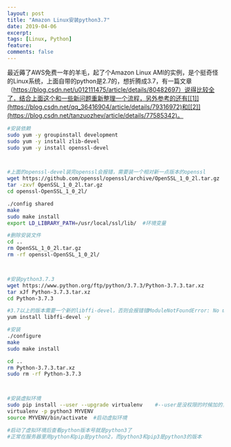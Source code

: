 ```yaml
---
layout: post
title: "Amazon Linux安装python3.7"
date: 2019-04-06
excerpt: 
tags: [Linux, Python]
feature: 
comments: false
---
```




最近薅了AWS免费一年的羊毛，起了个Amazon Linux AMI的实例，是个挺奇怪的Linux系统，上面自带的python是2.7的，想折腾成3.7，有一篇文章（https://blog.csdn.net/u012111475/article/details/80482697）说得比较全了，结合上面这个和一些新问题重新整理一个流程，另外参考的还有[[1]](https://blog.csdn.net/qq_36416904/article/details/79316972)和[[2]](https://blog.csdn.net/tanzuozhev/article/details/77585342)。

```bash
#安装依赖
sudo yum -y groupinstall development
sudo yum -y install zlib-devel
sudo yum -y install openssl-devel



#上面的openssl-devel装完openssl会报错，需要装一个相对新一点版本的openssl
wget https://github.com/openssl/openssl/archive/OpenSSL_1_0_2l.tar.gz
tar -zxvf OpenSSL_1_0_2l.tar.gz 
cd openssl-OpenSSL_1_0_2l/

./config shared
make
sudo make install
export LD_LIBRARY_PATH=/usr/local/ssl/lib/	#环境变量

#删除安装文件
cd ..
rm OpenSSL_1_0_2l.tar.gz
rm -rf openssl-OpenSSL_1_0_2l/



#安装python3.7.3
wget https://www.python.org/ftp/python/3.7.3/Python-3.7.3.tar.xz
tar xJf Python-3.7.3.tar.xz
cd Python-3.7.3

#3.7以上的版本需要一个新的libffi-devel，否则会报错错ModuleNotFoundError: No module named '_ctypes'
yum install libffi-devel -y

#安装
./configure
make
sudo make install

cd ..
rm Python-3.7.3.tar.xz
sudo rm -rf Python-3.7.3



#安装虚拟环境
sudo pip install --user --upgrade virtualenv	#--user是没权限的时候加的，否则应该不能在虚拟幻境里正常安装pip和setuptools
virtualenv -p python3 MYVENV
source MYVENV/bin/activate	#启动虚拟环境

#启动了虚拟环境后查看python版本号就是python3了
#正常在服务器里用python和pip是python2，而python3和pip3是python3的版本
```

